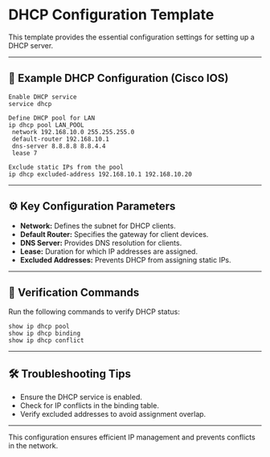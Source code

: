 # DHCP Configuration Template

This template provides the essential configuration settings for setting up a DHCP server.

---

## 📄 Example DHCP Configuration (Cisco IOS)
```shell
Enable DHCP service
service dhcp

Define DHCP pool for LAN
ip dhcp pool LAN_POOL
 network 192.168.10.0 255.255.255.0
 default-router 192.168.10.1
 dns-server 8.8.8.8 8.8.4.4
 lease 7

Exclude static IPs from the pool
ip dhcp excluded-address 192.168.10.1 192.168.10.20
```

---

## ⚙️ Key Configuration Parameters
- **Network:** Defines the subnet for DHCP clients.
- **Default Router:** Specifies the gateway for client devices.
- **DNS Server:** Provides DNS resolution for clients.
- **Lease:** Duration for which IP addresses are assigned.
- **Excluded Addresses:** Prevents DHCP from assigning static IPs.

---

## 🔧 Verification Commands
Run the following commands to verify DHCP status:
```shell
show ip dhcp pool
show ip dhcp binding
show ip dhcp conflict
```

---

## 🛠️ Troubleshooting Tips
- Ensure the DHCP service is enabled.
- Check for IP conflicts in the binding table.
- Verify excluded addresses to avoid assignment overlap.

---

This configuration ensures efficient IP management and prevents conflicts in the network.

